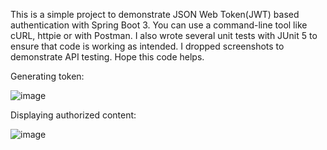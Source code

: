 This is a simple project to demonstrate JSON Web Token(JWT) based authentication with Spring Boot 3. You can use a command-line tool like cURL, httpie or with Postman. I also wrote several unit tests with JUnit 5 to ensure that code is working as intended. I dropped screenshots to demonstrate API testing. Hope this code helps.

Generating token:

![image](https://github.com/user-attachments/assets/737022c5-39be-4490-b459-71cf22d13559)

Displaying authorized content:

![image](https://github.com/user-attachments/assets/d5689ac7-fdb8-4b72-940c-51e48fd0f416)
